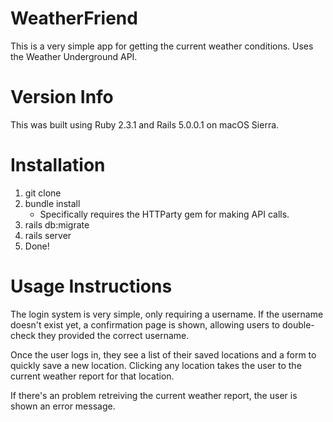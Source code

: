 # WeatherFriend

This is a very simple app for getting the current weather conditions. Uses the Weather Underground API.

# Version Info

This was built using Ruby 2.3.1 and Rails 5.0.0.1 on macOS Sierra.

# Installation

1. git clone
2. bundle install 
	* Specifically requires the HTTParty gem for making API calls.
3. rails db:migrate
4. rails server
5. Done!

# Usage Instructions

The login system is very simple, only requiring a username. If the username doesn't exist yet, a confirmation page is shown, allowing users to double-check they provided the correct username.

Once the user logs in, they see a list of their saved locations and a form to quickly save a new location. Clicking any location takes the user to the current weather report for that location.

If there's an problem retreiving the current weather report, the user is shown an error message.